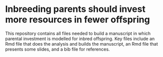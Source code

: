 Inbreeding parents should invest more resources in fewer offspring
==================================================================

This repository contains all files needed to build a manuscript in which parental investment is modelled for inbred offspring. Key files include an Rmd file that does the analysis and builds the manuscript, an Rmd file that presents some slides, and a bib file for references.


